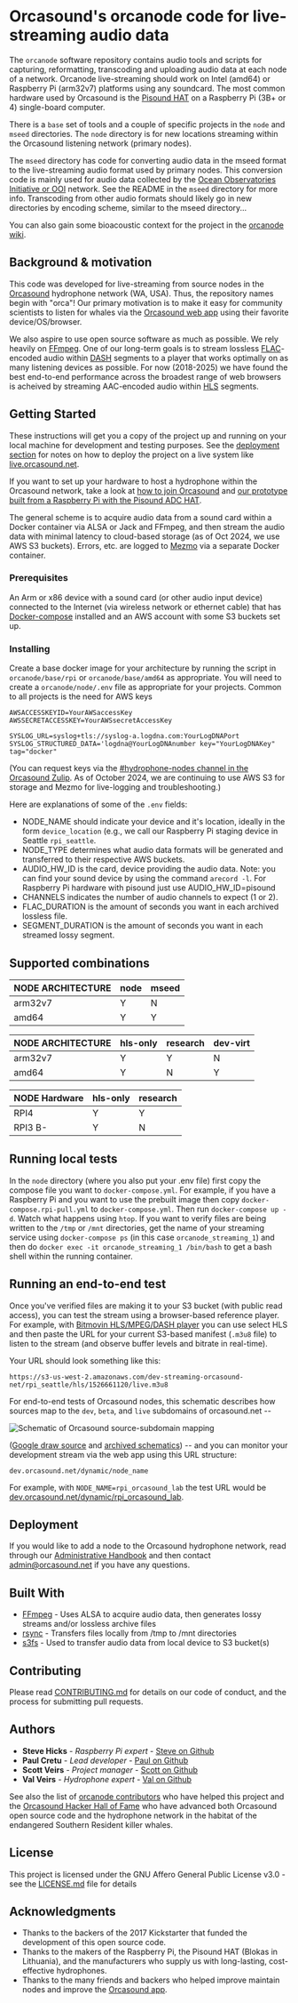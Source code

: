 # Orcasound's orcanode code for live-streaming audio data

The `orcanode` software repository contains audio tools and scripts for capturing, reformatting, transcoding and uploading audio data at each node of a network. Orcanode live-streaming should work on Intel (amd64) or Raspberry Pi (arm32v7) platforms using any soundcard.  The most common hardware used by Orcasound is the [Pisound HAT](https://blokas.io/pisound/) on a Raspberry Pi (3B+ or 4) single-board computer.

There is a `base` set of tools and a couple of specific projects in the `node` and `mseed` directories. The `node` directory is for new locations streaming within the Orcasound listening network (primary nodes).

The `mseed` directory has code for converting audio data in the mseed format to the live-streaming audio format used by primary nodes. This conversion code is mainly used for audio data collected by the [Ocean Observatories Initiative or OOI](https://oceanobservatories.org/ "OOI") network.  See the README in the `mseed` directory for more info. Transcoding from other audio formats should likely go in new directories by encoding scheme, similar to the mseed directory... 

You can also gain some bioacoustic context for the project in the [orcanode wiki](https://github.com/orcasound/orcanode/wiki).

## Background & motivation

This code was developed for live-streaming from source nodes in the [Orcasound](http://orcasound.net) hydrophone network (WA, USA). Thus, the repository names begin with "orca"! Our primary motivation is to make it easy for community scientists to listen for whales via the [Orcasound web app](https://live.orcasound.net) using their favorite device/OS/browser.

We also aspire to use open source software as much as possible. We rely heavily on [FFmpeg](https://www.ffmpeg.org/). One of our long-term goals is to stream lossless [FLAC](https://xiph.org/flac/)-encoded audio within [DASH](https://en.wikipedia.org/wiki/Dynamic_Adaptive_Streaming_over_HTTP) segments to a player that works optimally on as many listening devices as possible. For now (2018-2025) we have found the best end-to-end performance across the broadest range of web browsers is acheived by streaming AAC-encoded audio within [HLS](https://developer.apple.com/streaming/) segments. 

## Getting Started

These instructions will get you a copy of the project up and running on your local machine for development and testing purposes. See the [deployment section](#deployment) for notes on how to deploy the project on a live system like [live.orcasound.net](https://live.orcasound.net).

If you want to set up your hardware to host a hydrophone within the Orcasound network, take a look at [how to join Orcasound](http://www.orcasound.net/join/) and [our prototype built from a Raspberry Pi with the Pisound ADC HAT](http://www.orcasound.net/2018/04/27/orcasounds-new-live-audio-solution-from-hydrophone-to-headphone-with-a-raspberry-pi-computer-and-hls-dash-streaming-software/).

The general scheme is to acquire audio data from a sound card within a Docker container via ALSA or Jack and FFmpeg, and then stream the audio data with minimal latency to cloud-based storage (as of Oct 2024, we use AWS S3 buckets). Errors, etc. are logged to [Mezmo](https://www.mezmo.com/) via a separate Docker container.

### Prerequisites

An Arm or x86 device with a sound card (or other audio input device) connected to the Internet (via wireless network or ethernet cable) that has [Docker-compose](https://docs.docker.com/compose/install/) installed and an AWS account with some S3 buckets set up.

### Installing

Create a base docker image for your architecture by running the script in `orcanode/base/rpi` or `orcanode/base/amd64` as appropriate.  You will need to create a `orcanode/node/.env` file as appropriate for your projects.  Common to all projects is the need for AWS keys

```
AWSACCESSKEYID=YourAWSaccessKey
AWSSECRETACCESSKEY=YourAWSsecretAccessKey
 
SYSLOG_URL=syslog+tls://syslog-a.logdna.com:YourLogDNAPort
SYSLOG_STRUCTURED_DATA='logdna@YourLogDNAnumber key="YourLogDNAKey" tag="docker"
```

(You can request keys via the [#hydrophone-nodes channel in the Orcasound Zulip](https://orcasound.zulipchat.com/#narrow/channel/437036-hydrophone-nodes). As of October 2024, we are continuing to use AWS S3 for storage and Mezmo for live-logging and troubleshooting.)

Here are explanations of some of the `.env` fields:

* NODE_NAME should indicate your device and it's location, ideally in the form `device_location` (e.g., we call our Raspberry Pi staging device in Seattle `rpi_seattle`. 
* NODE_TYPE determines what audio data formats will be generated and transferred to their respective AWS buckets. 
* AUDIO_HW_ID is the card, device providing the audio data. Note: you can find your sound device by using the command `arecord -l`.  For Raspberry Pi hardware with pisound just use AUDIO_HW_ID=pisound
* CHANNELS indicates the number of audio channels to expect (1 or 2). 
* FLAC_DURATION is the amount of seconds you want in each archived lossless file. 
* SEGMENT_DURATION is the amount of seconds you want in each streamed lossy segment.


## Supported combinations


| NODE ARCHITECTURE | node | mseed |
|-------------------|------|-------|
| arm32v7           |  Y   |  N    |
| amd64             |  Y   |  Y    |



| NODE ARCHITECTURE | hls-only | research | dev-virt |
|-------------------|----------|----------|----------|
| arm32v7           | Y        | Y        | N        |
| amd64             | Y        | N        | Y        |



| NODE Hardware     | hls-only | research |
|-------------------|----------|----------|
| RPI4              | Y        | Y        |
| RPI3 B-           | Y        | N        |



## Running local tests

In the `node` directory (where you also put your .env file) first copy the compose file you want to `docker-compose.yml`.  For example, if you have a Raspberry Pi and you want to use the prebuilt image then copy `docker-compose.rpi-pull.yml` to `docker-compose.yml`.  Then run `docker-compose up -d`. Watch what happens using `htop`. If you want to verify files are being written to the `/tmp` or `/mnt` directories, get the name of your streaming service using `docker-compose ps` (in this case `orcanode_streaming_1`) and then do `docker exec -it orcanode_streaming_1 /bin/bash` to get a bash shell within the running container.

## Running an end-to-end test

Once you've verified files are making it to your S3 bucket (with public read access), you can test the stream using a browser-based reference player.  For example, with [Bitmovin HLS/MPEG/DASH player](https://bitmovin.com/demos/stream-test?format=hls&manifest=) you can use select HLS and then paste the URL for your current S3-based manifest (`.m3u8` file) to listen to the stream (and observe buffer levels and bitrate in real-time).

Your URL should look something like this:
```
https://s3-us-west-2.amazonaws.com/dev-streaming-orcasound-net/rpi_seattle/hls/1526661120/live.m3u8
```
For end-to-end tests of Orcasound nodes, this schematic describes how sources map to the `dev`, `beta`, and `live` subdomains of orcasound.net --

![Schematic of Orcasound source-subdomain mapping](http://orcasound.net/img/orcasound-app/Orcasound-software-evolution-model.png "Orcasound software evolution model")

([Google draw source](https://drive.google.com/file/d/1YFTAQPqgtcTl6ubac0mgyQ7fvg0BZqzH/view?usp=sharing) and [archived schematics](https://orcasound.net/img/orcasound-app/)) -- and you can monitor your development stream via the web app using this URL structure:

```dev.orcasound.net/dynamic/node_name``` 

For example, with `NODE_NAME=rpi_orcasound_lab` the test URL would be [dev.orcasound.net/dynamic/rpi_orcasound_lab](http://dev.orcasound.net/dynamic/rpi_orcasound_lab).


## Deployment

If you would like to add a node to the Orcasound hydrophone network, read through our [Administrative Handbook](https://github.com/orcasound/.github/wiki#3-administrative-handbook) and then contact admin@orcasound.net if you have any questions. 

## Built With

* [FFmpeg](https://www.ffmpeg.org/) - Uses ALSA to acquire audio data, then generates lossy streams and/or lossless archive files
* [rsync](https://rsync.samba.org/) - Transfers files locally from /tmp to /mnt directories
* [s3fs](https://github.com/s3fs-fuse/s3fs-fuse) - Used to transfer audio data from local device to S3 bucket(s)

## Contributing

Please read [CONTRIBUTING.md](https://github.com/orcasound/orcanode/blob/master/CONTRIBUTING) for details on our code of conduct, and the process for submitting pull requests.

## Authors

* **Steve Hicks** - *Raspberry Pi expert* - [Steve on Github](https://github.com/mcshicks)
* **Paul Cretu** - *Lead developer* - [Paul on Github](https://github.com/paulcretu)
* **Scott Veirs** - *Project manager* - [Scott on Github](https://github.com/scottveirs)
* **Val Veirs** - *Hydrophone expert* - [Val on Github](https://github.com/veirs)

See also the list of [orcanode contributors](https://github.com/orcasound/orcanode/graphs/contributors) who have helped this project and the [Orcasound Hacker Hall of Fame](https://www.orcasound.net/hacker-hall-of-fame/) who have advanced both Orcasound open source code and the hydrophone network in the habitat of the endangered Southern Resident killer whales.

## License

This project is licensed under the GNU Affero General Public License v3.0 - see the [LICENSE.md](LICENSE.md) file for details

## Acknowledgments

* Thanks to the backers of the 2017 Kickstarter that funded the development of this open source code.
* Thanks to the makers of the Raspberry Pi, the Pisound HAT (Blokas in Lithuania), and the manufacturers who supply us with long-lasting, cost-effective hydrophones.
* Thanks to the many friends and backers who helped improve maintain nodes and improve the [Orcasound app](https://github.com/orcasound/orcasite).
